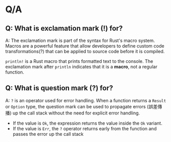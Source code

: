 # Q/A

## Q: What is exclamation mark (!) for?

A: The exclamation mark is part of the syntax for Rust's macro system. Macros are a powerful feature that allow developers to define custom code transformations(?) that can be applied to source code before it is compiled.

`println!` is a Rust macro that prints formatted text to the console. The exclamation mark after `println` indicates that it is a **macro**, not a regular function.

## Q: What is question mark (?) for?

A: `?` is an operator used for error handling. When a function returns a `Result` or `Option` type, the question mark can be used to propagate errors (誤差傳播) up the call stack without the need for explicit error handling.

- If the value is `Ok`, the expression returns the value inside the `Ok` variant. 
- If the value is `Err`, the `?` operator returns early from the function and passes the error up the call stack